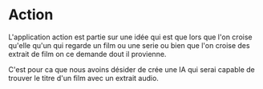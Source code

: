 # Action

L'application action est partie sur une idée qui est que lors que l'on croise qu'elle qu'un qui regarde un film ou une serie ou bien que l'on croise des extrait de film on ce demande dout il provienne. 

C'est pour ca que nous avoins désider de crée une IA qui serai capable de trouver le titre d'un film avec un extrait audio.

